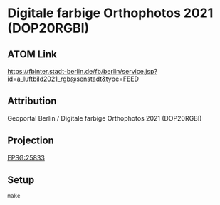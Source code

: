 Digitale farbige Orthophotos 2021 (DOP20RGBI)
=============================================

ATOM Link
---------

https://fbinter.stadt-berlin.de/fb/berlin/service.jsp?id=a_luftbild2021_rgb@senstadt&type=FEED

Attribution
-----------

Geoportal Berlin / Digitale farbige Orthophotos 2021 (DOP20RGBI)

Projection
----------

[EPSG:25833](http://spatialreference.org/ref/epsg/25833/)

Setup
-----

```
make
```
